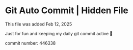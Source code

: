 # Git Auto Commit | Hidden File

This file was added Feb 12, 2025

Just for fun and keeping my daily git commit active 🤪

commit number: 446338
